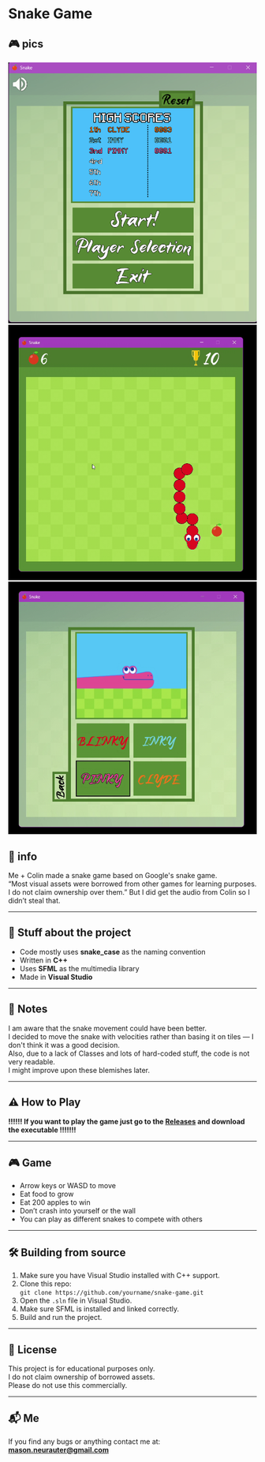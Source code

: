 # Snake Game

## 🎮 pics

![snake gameplay](images/snake_gameplay1.png)  
![snake gameplay](images/snake_gameplay2.png)  
![snake gameplay](images/snake_gameplay3.png)

## 🐍 info

Me + Colin made a snake game based on Google's snake game.  
“Most visual assets were borrowed from other games for learning purposes. I do not claim ownership over them.” 
But I did get the audio from Colin so I didn’t steal that.

---

## 🧰 Stuff about the project

- Code mostly uses **snake_case** as the naming convention  
- Written in **C++**  
- Uses **SFML** as the multimedia library  
- Made in **Visual Studio**

---

## 💭 Notes

I am aware that the snake movement could have been better.  
I decided to move the snake with velocities rather than basing it on tiles — I don't think it was a good decision.  
Also, due to a lack of Classes and lots of hard-coded stuff, the code is not very readable.  
I might improve upon these blemishes later.

---

## ⚠️ How to Play

**!!!!!! If you want to play the game just go to the [Releases](../../releases) and download the executable !!!!!!!**

---

## 🎮 Game

- Arrow keys or WASD to move  
- Eat food to grow  
- Eat 200 apples to win  
- Don’t crash into yourself or the wall  
- You can play as different snakes to compete with others

---

## 🛠 Building from source

1. Make sure you have Visual Studio installed with C++ support.  
2. Clone this repo:  
   `git clone https://github.com/yourname/snake-game.git`  
3. Open the `.sln` file in Visual Studio.  
4. Make sure SFML is installed and linked correctly.  
5. Build and run the project.

---

## 📄 License

This project is for educational purposes only.  
I do not claim ownership of borrowed assets.  
Please do not use this commercially.

---

## 📬 Me

If you find any bugs or anything contact me at: 
**mason.neurauter@gmail.com**


